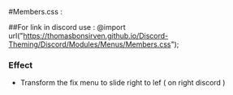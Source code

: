 #Members.css  :

##For link in discord use : 
@import url("https://thomasbonsirven.github.io/Discord-Theming/Discord/Modules/Menus/Members.css");

### Effect
 - Transform the fix menu to slide right to lef ( on right discord )

